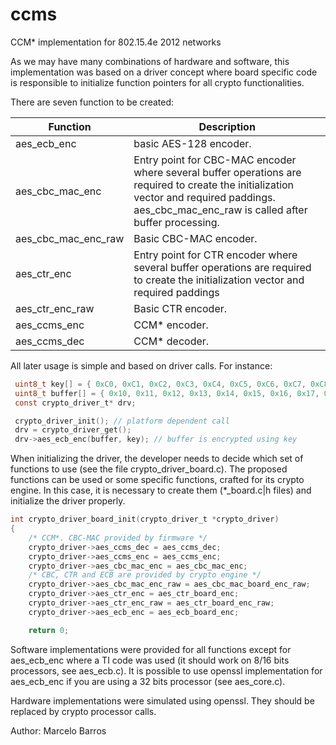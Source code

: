 ccms
====

CCM* implementation for 802.15.4e 2012 networks

As we may have many combinations of hardware and software, this implementation 
was based on a driver concept where board specific code is responsible to 
initialize function pointers for all crypto functionalities.

There are seven function to be created:

| Function | Description |
|----------|-------------|
| aes_ecb_enc | basic AES-128 encoder. |
| aes_cbc_mac_enc | Entry point for CBC-MAC encoder where several buffer operations are required to create the initialization vector and required paddings. aes_cbc_mac_enc_raw is called after buffer processing. |
| aes_cbc_mac_enc_raw | Basic CBC-MAC encoder. |
| aes_ctr_enc | Entry point for CTR encoder where several buffer operations are required to create the initialization vector and required paddings |
| aes_ctr_enc_raw | Basic CTR encoder. |
| aes_ccms_enc | CCM* encoder. |
| aes_ccms_dec | CCM* decoder. |

All later usage is simple and based on driver calls. For instance:

```c
 uint8_t key[] = { 0xC0, 0xC1, 0xC2, 0xC3, 0xC4, 0xC5, 0xC6, 0xC7, 0xC8, 0xC9, 0xCA, 0xCB, 0xCC, 0xCD, 0xCE, 0xCF };
 uint8_t buffer[] = { 0x10, 0x11, 0x12, 0x13, 0x14, 0x15, 0x16, 0x17, 0x18, 0x19, 0x1A, 0x1B, 0x1C, 0x1D, 0x1E, 0x1F };
 const crypto_driver_t* drv;

 crypto_driver_init(); // platform dependent call
 drv = crypto_driver_get();
 drv->aes_ecb_enc(buffer, key); // buffer is encrypted using key
```

When initializing the driver, the developer needs to decide which set of functions to use (see the file crypto_driver_board.c). The proposed functions can be used or some specific functions, crafted for its crypto engine. In this case, it is necessary to create them (*_board.c|h files) and initialize the driver properly.

```c
int crypto_driver_board_init(crypto_driver_t *crypto_driver)
{
    /* CCM*. CBC-MAC provided by firmware */
    crypto_driver->aes_ccms_dec = aes_ccms_dec;
    crypto_driver->aes_ccms_enc = aes_ccms_enc;
    crypto_driver->aes_cbc_mac_enc = aes_cbc_mac_enc;
    /* CBC, CTR and ECB are provided by crypto engine */
    crypto_driver->aes_cbc_mac_enc_raw = aes_cbc_mac_board_enc_raw; 
    crypto_driver->aes_ctr_enc = aes_ctr_board_enc;
    crypto_driver->aes_ctr_enc_raw = aes_ctr_board_enc_raw;
    crypto_driver->aes_ecb_enc = aes_ecb_board_enc;

    return 0;

```

Software implementations were provided for all functions except for aes_ecb_enc where a 
TI code was used (it should work on 8/16 bits processors, see aes_ecb.c). 
It is possible to use openssl implementation for aes_ecb_enc if you are using a 32 bits processor (see aes_core.c). 

Hardware implementations were simulated using openssl. They should be replaced by crypto processor calls.

Author: Marcelo Barros
